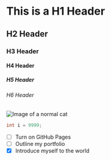# This is a H1 Header
## H2 Header
### H3 Header
#### H4 Header
##### H5 Header
###### H6 Header
![Image of a normal cat](https://imgflip.com/s/meme/Cute-Cat.jpg)

``` c++
int i = 9999;
```
- [ ] Turn on GitHub Pages
- [ ] Outline my portfolio
- [x] Introduce myself to the world
